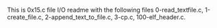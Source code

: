 This is 0x15.c file I/O readme with the following files 0-read_textfile.c, 1-create_file.c, 2-append_text_to_file.c, 3-cp.c, 100-elf_header.c.
